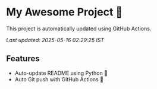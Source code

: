 # My Awesome Project 🚀

This project is automatically updated using GitHub Actions.

_Last updated: 2025-05-16 02:29:25 IST_

## Features
- Auto-update README using Python 🐍
- Auto Git push with GitHub Actions 🤖
